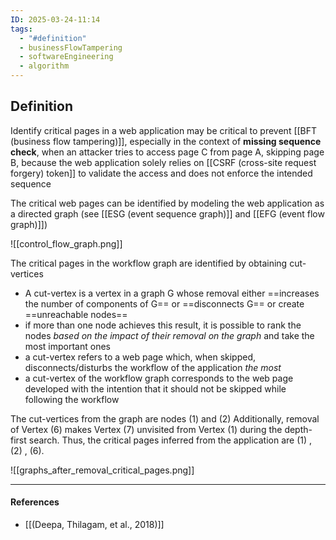 ```yaml
---
ID: 2025-03-24-11:14
tags:
  - "#definition"
  - businessFlowTampering
  - softwareEngineering
  - algorithm
---
```

## Definition

Identify critical pages in a web application may be critical to prevent [[BFT (business flow tampering)]], especially in the context of **missing sequence check**, when an attacker tries to access page C from page A, skipping page B, because the web application solely relies on [[CSRF (cross-site request forgery) token]] to validate the access and does not enforce the intended sequence

The critical web pages can be identified by modeling the web application as a directed graph (see [[ESG (event sequence graph)]] and [[EFG (event flow graph)]])

![[control_flow_graph.png]]

The critical pages in the workflow graph are identified by obtaining cut-vertices
- A cut-vertex is a vertex in a graph G whose removal either ==increases the number of components of G== or ==disconnects G== or create ==unreachable nodes==
- if more than one node achieves this result, it is possible to rank the nodes *based on the impact of their removal on the graph* and take the most important ones
- a cut-vertex refers to a web page which, when skipped, disconnects/disturbs the workflow of the application *the most*
- a cut-vertex of the workflow graph corresponds to the web page developed with the intention that it should not be skipped while following the workflow

The cut-vertices from the graph are nodes (1) and (2)
Additionally, removal of Vertex (6) makes Vertex (7) unvisited from Vertex (1) during the depth-first search. Thus, the critical pages inferred from the application are (1) , (2) , (6).

![[graphs_after_removal_critical_pages.png]]

---
#### References
- [[(Deepa, Thilagam, et al., 2018)]]
